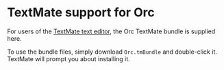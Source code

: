 # TextMate support for Orc

For users of the [TextMate text editor](https://macromates.com),
the Orc TextMate bundle is supplied here.

To use the bundle files, simply download `Orc.tmBundle` and double-click it.
TextMate will prompt you about installing it.

